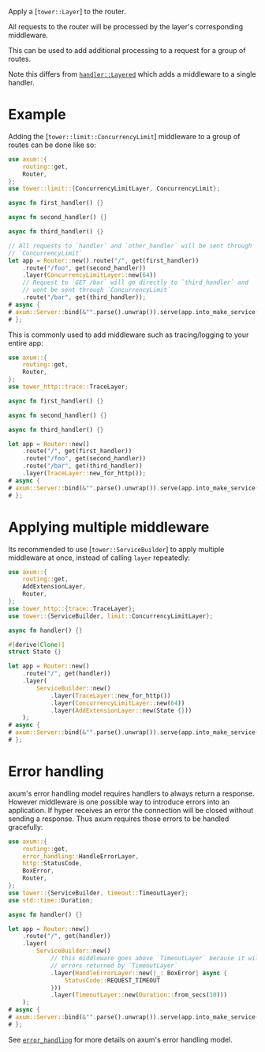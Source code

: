 Apply a [`tower::Layer`] to the router.

All requests to the router will be processed by the layer's
corresponding middleware.

This can be used to add additional processing to a request for a group
of routes.

Note this differs from [`handler::Layered`](crate::handler::Layered)
which adds a middleware to a single handler.

# Example

Adding the [`tower::limit::ConcurrencyLimit`] middleware to a group of
routes can be done like so:

```rust
use axum::{
    routing::get,
    Router,
};
use tower::limit::{ConcurrencyLimitLayer, ConcurrencyLimit};

async fn first_handler() {}

async fn second_handler() {}

async fn third_handler() {}

// All requests to `handler` and `other_handler` will be sent through
// `ConcurrencyLimit`
let app = Router::new().route("/", get(first_handler))
    .route("/foo", get(second_handler))
    .layer(ConcurrencyLimitLayer::new(64))
    // Request to `GET /bar` will go directly to `third_handler` and
    // wont be sent through `ConcurrencyLimit`
    .route("/bar", get(third_handler));
# async {
# axum::Server::bind(&"".parse().unwrap()).serve(app.into_make_service()).await.unwrap();
# };
```

This is commonly used to add middleware such as tracing/logging to your
entire app:

```rust
use axum::{
    routing::get,
    Router,
};
use tower_http::trace::TraceLayer;

async fn first_handler() {}

async fn second_handler() {}

async fn third_handler() {}

let app = Router::new()
    .route("/", get(first_handler))
    .route("/foo", get(second_handler))
    .route("/bar", get(third_handler))
    .layer(TraceLayer::new_for_http());
# async {
# axum::Server::bind(&"".parse().unwrap()).serve(app.into_make_service()).await.unwrap();
# };
```

# Applying multiple middleware

Its recommended to use [`tower::ServiceBuilder`] to apply multiple middleware at
once, instead of calling `layer` repeatedly:

```rust
use axum::{
    routing::get,
    AddExtensionLayer,
    Router,
};
use tower_http::{trace::TraceLayer};
use tower::{ServiceBuilder, limit::ConcurrencyLimitLayer};

async fn handler() {}

#[derive(Clone)]
struct State {}

let app = Router::new()
    .route("/", get(handler))
    .layer(
        ServiceBuilder::new()
            .layer(TraceLayer::new_for_http())
            .layer(ConcurrencyLimitLayer::new(64))
            .layer(AddExtensionLayer::new(State {}))
    );
# async {
# axum::Server::bind(&"".parse().unwrap()).serve(app.into_make_service()).await.unwrap();
# };
```

# Error handling

axum's error handling model requires handlers to always return a response.
However middleware is one possible way to introduce errors into an application.
If hyper receives an error the connection will be closed without sending a
response. Thus axum requires those errors to be handled gracefully:

```rust
use axum::{
    routing::get,
    error_handling::HandleErrorLayer,
    http::StatusCode,
    BoxError,
    Router,
};
use tower::{ServiceBuilder, timeout::TimeoutLayer};
use std::time::Duration;

async fn handler() {}

let app = Router::new()
    .route("/", get(handler))
    .layer(
        ServiceBuilder::new()
            // this middleware goes above `TimeoutLayer` because it will receive
            // errors returned by `TimeoutLayer`
            .layer(HandleErrorLayer::new(|_: BoxError| async {
                StatusCode::REQUEST_TIMEOUT
            }))
            .layer(TimeoutLayer::new(Duration::from_secs(10)))
    );
# async {
# axum::Server::bind(&"".parse().unwrap()).serve(app.into_make_service()).await.unwrap();
# };
```

See [`error_handling`](crate::error_handling) for more details on axum's error
handling model.
